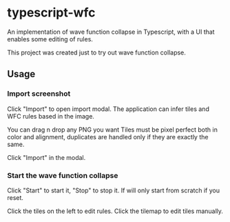 # typescript-wfc

An implementation of wave function collapse in Typescript, with a UI that enables some
editing of rules.

This project was created just to try out wave function collapse.

## Usage

### Import screenshot

Click "Import" to open import modal.
The application can infer tiles and WFC rules based in the image.

You can drag n drop any PNG you want
Tiles must be pixel perfect both in color and alignment, duplicates are handled only if they are
exactly the same.

Click "Import" in the modal.

### Start the wave function collapse

Click "Start" to start it, "Stop" to stop it.
If will only start from scratch if you reset.

Click the tiles on the left to edit rules.
Click the tilemap to edit tiles manually.
